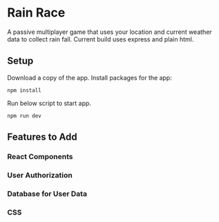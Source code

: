 # Rain Race

A passive multiplayer game that uses your location and current weather data to collect rain fall.
Current build uses express and plain html. 

## Setup

Download a copy of the app. Install packages for the app:

```
npm install
```

Run below script to start app.

```
npm run dev
```

## Features to Add

### React Components

### User Authorization

### Database for User Data

### CSS